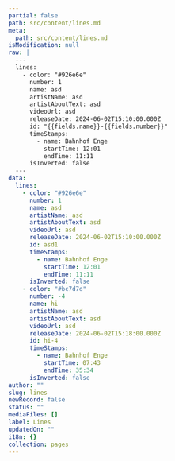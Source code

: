 ```yaml
---
partial: false
path: src/content/lines.md
meta:
  path: src/content/lines.md
isModification: null
raw: |
  ---
  lines:
    - color: "#926e6e"
      number: 1
      name: asd
      artistName: asd
      artistAboutText: asd
      videoUrl: asd
      releaseDate: 2024-06-02T15:10:00.000Z
      id: "{{fields.name}}-{{fields.number}}"
      timeStamps:
        - name: Bahnhof Enge
          startTime: 12:01
          endTime: 11:11
      isInverted: false
  ---
data:
  lines:
    - color: "#926e6e"
      number: 1
      name: asd
      artistName: asd
      artistAboutText: asd
      videoUrl: asd
      releaseDate: 2024-06-02T15:10:00.000Z
      id: asd1
      timeStamps:
        - name: Bahnhof Enge
          startTime: 12:01
          endTime: 11:11
      isInverted: false
    - color: "#bc7d7d"
      number: -4
      name: hi
      artistName: asd
      artistAboutText: asd
      videoUrl: asd
      releaseDate: 2024-06-02T15:18:00.000Z
      id: hi-4
      timeStamps:
        - name: Bahnhof Enge
          startTime: 07:43
          endTime: 35:34
      isInverted: false
author: ""
slug: lines
newRecord: false
status: ""
mediaFiles: []
label: Lines
updatedOn: ""
i18n: {}
collection: pages
---
```

